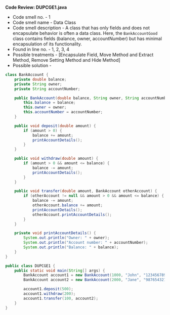 **Code Review: DUPCGE1.java**
- Code smell no. - 1
- Code smell name - Data Class
- Code smell description - A class that has only fields and does not encapsulate behavior is often a data class. Here, the `BankAccountGood` class contains fields (balance, owner, accountNumber) but has minimal encapsulation of its functionality.
- Found in line no. - 1, 2, 3, 4
- Possible treatments - [Encapsulate Field, Move Method and Extract Method, Remove Setting Method and Hide Method]
- Possible solution - 
```java
class BankAccount {
    private double balance;
    private String owner;
    private String accountNumber;

    public BankAccount(double balance, String owner, String accountNumber) {
        this.balance = balance;
        this.owner = owner;
        this.accountNumber = accountNumber;
    }

    public void deposit(double amount) {
        if (amount > 0) {
            balance += amount;
            printAccountDetails();
        }
    }

    public void withdraw(double amount) {
        if (amount > 0 && amount <= balance) {
            balance -= amount;
            printAccountDetails();
        }
    }

    public void transfer(double amount, BankAccount otherAccount) {
        if (otherAccount != null && amount > 0 && amount <= balance) {
            balance -= amount;
            otherAccount.balance += amount;
            printAccountDetails();
            otherAccount.printAccountDetails();
        }
    }

    private void printAccountDetails() {
        System.out.println("Owner: " + owner);
        System.out.println("Account number: " + accountNumber);
        System.out.println("Balance: " + balance);
    }
}

public class DUPCGE1 {
    public static void main(String[] args) {
        BankAccount account1 = new BankAccount(1000, "John", "123456789");
        BankAccount account2 = new BankAccount(2000, "Jane", "987654321");

        account1.deposit(500);
        account1.withdraw(200);
        account1.transfer(100, account2);
    }
}
```